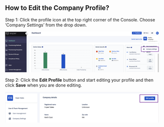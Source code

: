 ## How to Edit the Company Profile?

Step 1: Click the profile icon at the top right corner of the Console. Choose ‘Company Settings’ from the drop down.

  

![Company Setting option](./images/1-companyprofile.png)

  
  

Step 2: Click the **Edit Profile** button and start editing your profile and then click **Save** when you are done editing.

  

![Edit company profile](./images/2-edit.png)